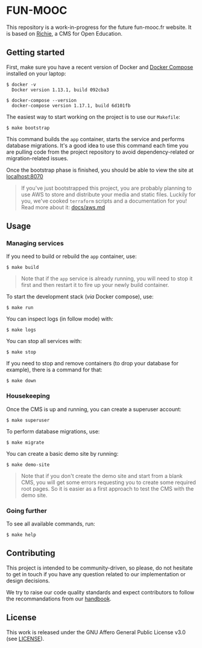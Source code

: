 # FUN-MOOC

This repository is a work-in-progress for the future fun-mooc.fr website. It is
based on [Richie](https://github.com/openfun/richie), a CMS for Open Education.

## Getting started

First, make sure you have a recent version of Docker and [Docker
Compose](https://docs.docker.com/compose/install) installed on your laptop:

```
$ docker -v
  Docker version 1.13.1, build 092cba3

$ docker-compose --version
  docker-compose version 1.17.1, build 6d101fb
```

The easiest way to start working on the project is to use our `Makefile`:

```
$ make bootstrap
```

This command builds the `app` container, starts the service and performs
database migrations. It's a good idea to use this command each time you are
pulling code from the project repository to avoid dependency-related or
migration-related issues.

Once the bootstrap phase is finished, you should be able to view the site at
[localhost:8070](http://localhost:8070)

> If you've just bootstrapped this project, you are probably planning to use AWS
> to store and distribute your media and static files. Luckily for you, we've
> cooked `terraform` scripts and a documentation for you! Read more about it:
> [docs/aws.md](./docs/aws.md)

## Usage

### Managing services

If you need to build or rebuild the `app` container, use:

```
$ make build
```

> Note that if the `app` service is already running, you will need to stop it
> first and then restart it to fire up your newly build container.

To start the development stack (_via_ Docker compose), use:

```
$ make run
```

You can inspect logs (in follow mode) with:

```
$ make logs
```

You can stop all services with:

```
$ make stop
```

If you need to stop and remove containers (to drop your database for example),
there is a command for that:

```
$ make down
```

### Housekeeping

Once the CMS is up and running, you can create a superuser account:

```
$ make superuser
```

To perform database migrations, use:

```
$ make migrate
```

You can create a basic demo site by running:

```
$ make demo-site
```

> Note that if you don't create the demo site and start from a blank CMS, you
> will get some errors requesting you to create some required root pages. So it
> is easier as a first approach to test the CMS with the demo site.

### Going further

To see all available commands, run:

```
$ make help
```

## Contributing

This project is intended to be community-driven, so please, do not hesitate to
get in touch if you have any question related to our implementation or design
decisions.

We try to raise our code quality standards and expect contributors to follow the
recommandations from our
[handbook](https://openfun.gitbooks.io/handbook/content).

## License

This work is released under the GNU Affero General Public License v3.0 (see
[LICENSE](./LICENSE)).
